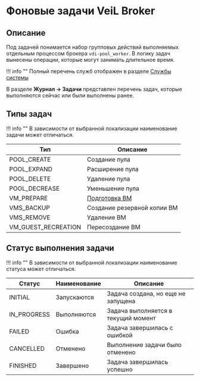 # Фоновые задачи VeiL Broker

## Описание
Под задачей понимается набор групповых действий выполняемых отдельным процессом брокера `vdi-pool_worker`.
В логику задач вынесены операции, которые могут занимать длительное время.

!!! info ""
    Полный перечень служб отображен в разделе [Службы системы](../faq/services.md)

В разделе **Журнал -> Задачи** представлен перечень задач, которые выполняются сейчас или были выполнены
ранее.

## Типы задач

!!! info ""
    В зависимости от выбранной локализации наименование задачи может отличаться.

| Тип                 | Описание                                              |
|---------------------|-------------------------------------------------------|
| POOL_CREATE         | Создание пула                                         |
| POOL_EXPAND         | Расширение пула                                       |
| POOL_DELETE         | Удаление пула                                         |
| POOL_DECREASE       | Уменьшение пула                                       |
| VM_PREPARE          | [Подготовка ВМ](../active_directory/ad_vm_prepare.md) |
| VMS_BACKUP          | Создание резервной копии ВМ                           |
| VMS_REMOVE          | Удаление ВМ                                           |
| VM_GUEST_RECREATION | Пересоздание ВМ                                       |

## Статус выполнения задачи

!!! info ""
    В зависимости от выбранной локализации наименование статуса может отличаться.

| Статус      | Наименование | Описание                            |
|-------------|--------------|-------------------------------------|
| INITIAL     | Запускаются  | Задача создана, но еще не запущена  |
| IN_PROGRESS | Выполняются  | Задача выполняется в текущий момент |
| FAILED      | Ошибка       | Задача завершилась с ошибкой        |
| CANCELLED   | Отменено     | Выполнение задачи было отменено     |
| FINISHED    | Завершено    | Задача завершилась успешно          |


